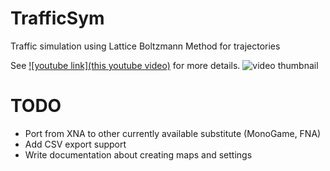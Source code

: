 # TrafficSym
Traffic simulation using Lattice Boltzmann Method for trajectories

See [![youtube link](this youtube video)](https://www.youtube.com/watch?v=rK6cf9I1Hfw) for more details.
![video thumbnail](https://img.youtube.com/vi/rK6cf9I1Hfw/0.jpg)

# TODO
- Port from XNA to other currently available substitute (MonoGame, FNA)
- Add CSV export support
- Write documentation about creating maps and settings